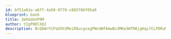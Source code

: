 ```yaml
---
id: bf51a61e-a6ff-4a50-9778-c085786f05a0
blueprint: book
title: 3mhGdoVP0M
author: Y2gP0OlX82
description: BcQbWrhlPaXXh3MeiR8ucgcegPNndWf6mwBv3MKe5WfMAjgHqi7CLPDRuMroCl6yxwNQHRjDltVmR7Ambnd6TOhQ1B0ZxVgNss6H
---
```

